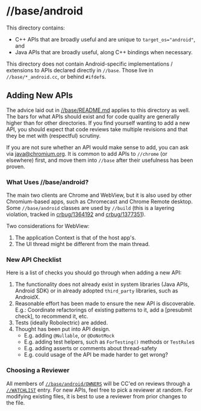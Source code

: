 # //base/android

This directory contains:

* C++ APIs that are broadly useful and are unique to `target_os="android"`, and
* Java APIs that are broadly useful, along C++ bindings when necessary.

This directory does not contain Android-specific implementations / extensions
to APIs declared directly in `//base`. Those live in `//base/*_android.cc`, or
behind `#ifdef`s.

## Adding New APIs

The advice laid out in [//base/README.md] applies to this directory as well.
The bars for what APIs should exist and for code quality are generally higher
than for other directories. If you find yourself wanting to add a new API, you
should expect that code reviews take multiple revisions and that they be met
with (respectful) scrutiny.

If you are not sure whether an API would make sense to add, you can ask via
java@chromium.org.
It is common to add APIs to `//chrome` (or elsewhere) first, and move them into
`//base` after their usefulness has been proven.

[//base/README.md]: /base/README.md

### What Uses //base/android?

The main two clients are Chrome and WebView, but it is also used by other
Chromium-based apps, such as Chromecast and Chrome Remote desktop. Some
`//base/android` classes are used by `//build` (this is a layering violation,
tracked in [crbug/1364192] and [crbug/1377351]).

Two considerations for WebView:

1. The application Context is that of the host app's.
2. The UI thread might be different from the main thread.

[crbug/1364192]: https://crbug.com/1364192
[crbug/1377351]: https://crbug.com/1377351


### New API Checklist

Here is a list of checks you should go through when adding a new API:

1. The functionality does not already exist in system libraries (Java APIs,
   Android SDK) or in already adopted `third_party` libraries, such as AndroidX.
2. Reasonable effort has been made to ensure the new API is discoverable. E.g.:
   Coordinate refactorings of existing patterns to it, add a [presubmit check],
   to recommend it, etc.
3. Tests (ideally Robolectric) are added.
4. Thought has been put into API design.
   * E.g. adding `@Nullable`, or `@DoNotMock`
   * E.g. adding test helpers, such as `ForTesting()` methods or `TestRule`s
   * E.g. adding asserts or comments about thread-safety
   * E.g. could usage of the API be made harder to get wrong?

[presumbit check]: https://chromium.googlesource.com/chromium/src/+/main/build/android/docs/java_toolchain.md#Static-Analysis-Code-Checks

### Choosing a Reviewer

All members of [`//base/android/OWNERS`] will be CC'ed on reviews through a
[`//WATCHLIST`] entry. For new APIs, feel free to pick a reviewer at random.
For modifying existing files, it is best to use a reviewer from prior changes to
the file.

[`//base/android/OWNERS`]: /base/android/OWNERS
[`//WATCHLIST`]: /WATCHLIST

